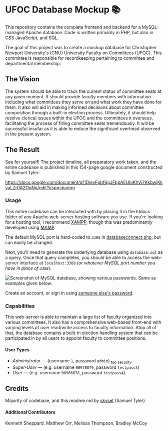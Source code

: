 # UFOC Database Mockup 📚

This repository contains the complete frontend and backend for a MySQL-managed Apache database. Code is written primarily in PHP, but also in CSS JavaScript, and SQL.

The goal of this project was to create a mockup database for Christopher Newport University's (CNU) University Faculty on Committees (UFOC). This committee is responsible for recordkeeping pertaining to committee and departmental membership.

## The Vision

The system should be able to track the current status of committee seats at any given moment. It should provide faculty members with information including what committees they serve on and what work they have done for them. It also will aid in making informed decisions about committee composition through a built-in election process. Ultimately, it should help resolve clerical issues within the UFOC and the committees it oversees, facilitating the process of filling committee seats tremendously. It will be successful insofar as it is able to reduce the significant overhead observed in the present system.

## The Result

See for yourself! The project timeline, all preparatory work taken, and the entire codebase is published in this 154-page google document constructed by Samuel Tyler:

https://docs.google.com/document/d/1DjevFpbf6gJFbpAEUbiKhVj7KkbwjKkyaLZr0A2OqNo/edit?usp=sharing

### Usage

This entire codebase can be interacted with by placing it in the htdocs folder of any Apache web-server hosting software you use. If you're looking for a hosting tool, I recommend [XAMPP](https://www.apachefriends.org/), though this was predominantly developed using [MAMP](https://www.mamp.info/).

The default MySQL port is hard-coded to `3308` in [databaseconnect.php](https://github.com/cpsc351-group1/majorsystem/blob/main/databaseconnect.php#L5), but can easily be changed.

Next, you'll need to generate the underlying database using `database.sql` as a query. Once that query completes, you should be able to access the web-server interface at `localhost:3308` (*or whatever MySQL port number you have in place of `3308`*).

![Screenshot of MySQL database, showing various passwords. Same as examples given below.](https://user-images.githubusercontent.com/9289863/230565629-df2694fd-64b3-4eab-ba63-39f87f697c21.png")

Create an account, or sign in using [someone else's password](https://github.com/cpsc351-group1/majorsystem/blob/main/database.sql#L192-L223).

### Capabilities

This web-server is able to maintain a large list of faculty organized into various committees. It also has a comprehensive web-based front-end with varying levels of user read/write access to faculty information. Atop all of that, the database contains a built-in election handling system that can be participated in by all users to appoint faculty to committee positions.

#### User Types
- *Administrator* — (username `1`,             password `admin`) <sub>top security</sub>
- *Super-User* —    (e.g. username `00978879`, password `testpass3`)
- *User* —          (e.g. username `00966678`, password `testpass4`)

## Credits

Majority of codebase, and this readme.md by [skyset](https://github.com/skyset) (Samuel Tyler)

#### Additional Contributors

Kenneth Sheppard, Matthew Orr, Melissa Thompson, Bradley McCoy

